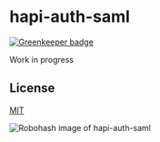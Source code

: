 # hapi-auth-saml

[![Greenkeeper badge](https://badges.greenkeeper.io/telemark/hapi-auth-saml.svg)](https://greenkeeper.io/)

Work in progress

## License

[MIT](LICENSE)

![Robohash image of hapi-auth-saml](https://robots.kebabstudios.party/hapi-auth-saml.png "Robohash image of hapi-auth-saml")

